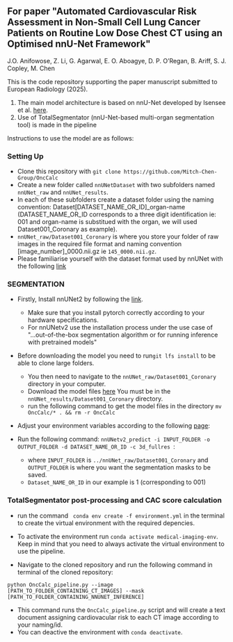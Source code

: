 ## **For paper "Automated Cardiovascular Risk Assessment in Non-Small Cell Lung Cancer Patients on Routine Low Dose Chest CT using an Optimised nnU-Net Framework"**
J.O. Anifowose, Z. Li, G. Agarwal, E. O. Aboagye, D. P. O’Regan, B. Ariff, S. J. Copley, M. Chen

This is the code repository supporting the paper manuscript submitted to European Radiology (2025).

1) The main model architecture is based on nnU-Net developed by Isensee et al. [here](https://www.nature.com/articles/s41592-020-01008-z).
2) Use of TotalSegmentator (nnU-Net-based multi-organ segmentation tool) is made in the pipeline

Instructions to use the model are as follows:
### Setting Up
  * Clone this repository with `git clone https://github.com/Mitch-Chen-Group/OncCalc`
  * Create a new folder called `nnUNetDataset` with two subfolders named `nnUNet_raw` and `nnUNet_results`.
  * In each of these subfolders create a dataset folder using the naming convention: Dataset[DATASET_NAME_OR_ID]_organ-name (DATASET_NAME_OR_ID corresponds to a three digit identification ie: 001 and organ-name is substitued with the organ, we will used Dataset001_Coronary as example).
  * `nnUNet_raw/Dataset001_Coronary` is where you store your folder of raw images in the required file format and naming convention [image_number]_0000.nii.gz ie `145_0000.nii.gz`.
  * Please familiarise yourself with the dataset format used by nnUNet with the following [link](https://github.com/MIC-DKFZ/nnUNet/blob/master/documentation/setting_up_paths.md)
  

### SEGMENTATION
  * Firstly, Install nnUNet2 by following the [link](https://github.com/MIC-DKFZ/nnUNet/blob/master/documentation/installation_instructions.md).
    * Make sure that you install pytorch correctly according to your hardware specifications.
    * For nnUNetv2 use the installation process under the use case of "...out-of-the-box segmentation algorithm or for running inference with pretrained models"
  * Before downloading the model you need to run` git lfs install ` to be able to clone large folders.
    * You then need to navigate to the `nnUNet_raw/Dataset001_Coronary` directory in your computer.
    * Download the model files [here](https://huggingface.co/Yinka-anifowose/OncCalc/tree/main) You must be in the  `nnUNet_results/Dataset001_Coronary` directory.
    * run the following command to get the model files in the directory `mv OncCalc/* . && rm -r OncCalc`
 
  * Adjust your environment variables according to the following [page](https://github.com/MIC-DKFZ/nnUNet/blob/master/documentation/set_environment_variables.md):
  * Run the following command: `nnUNetv2_predict -i INPUT_FOLDER -o OUTPUT_FOLDER -d DATASET_NAME_OR_ID -c 3d_fullres `:
    * where `INPUT_FOLDER` is `../nnUNet_raw/Dataset001_Coronary` and `OUTPUT_FOLDER` is where you want the segmentation masks to be saved.
    * `Dataset_NAME_OR_ID` in our example is 1 (corresponding to 001)
### TotalSegmentator post-processing and CAC score calculation
  * run the command `
    conda env create -f environment.yml` in the terminal to create the virtual environment with the required depencies.
  * To activate the environment run `conda activate medical-imaging-env`. Keep in mind that you need to always activate the virtual environment to use the pipeline.
  
  * Navigate to the cloned repository and run the following command in terminal of the cloned repository:
   ```
   python OncCalc_pipeline.py --image [PATH_TO_FOLDER_CONTAINING_CT_IMAGES] --mask [PATH_TO_FOLDER_CONTAINING_NNUNET_INFERENCE]
   ```
  * This command runs the `OncCalc_pipeline.py` script and will create a text document assigning cardiovacular risk to each CT image according to your naming/id.
  * You can deactive the environment with `conda deactivate`.



      

